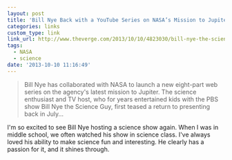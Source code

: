 ```yaml
---
layout: post
title: 'Bill Nye Back with a YouTube Series on NASA’s Mission to Jupiter'
categories: links
custom_type: link
link_url: http://www.theverge.com/2013/10/10/4823030/bill-nye-the-science-guy-youtube-miniseries
tags:
  - NASA
  - science
date: '2013-10-10 11:16:49'
---
```

>Bill Nye has collaborated with NASA to launch a new eight-part web series on the agency's latest mission to Jupiter. The science enthusiast and TV host, who for years entertained kids with the PBS show Bill Nye the Science Guy, first teased a return to presenting back in July…

I'm so excited to see Bill Nye hosting a science show again. When I was in middle school, we often watched his show in science class. I've always loved his ability to make science fun and interesting. He clearly has a passion for it, and it shines through.
